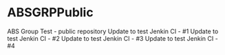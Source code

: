 # ABSGRPPublic
ABS Group Test - public repository
Update to test Jenkin CI - #1
Update to test Jenkin CI - #2
Update to test Jenkin CI - #3
Update to test Jenkin CI - #4
